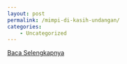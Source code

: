 ```yaml
---
layout: post
permalink: /mimpi-di-kasih-undangan/
categories:
    - Uncategorized
---
```


[Baca Selengkapnya](/01)